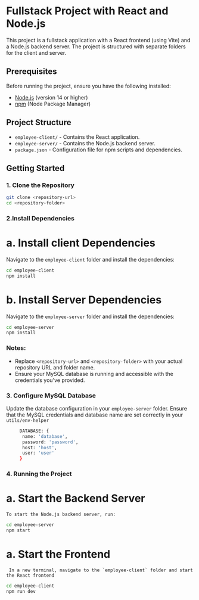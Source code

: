 # Fullstack Project with React and Node.js

This project is a fullstack application with a React frontend (using Vite) and a Node.js backend server. The project is structured with separate folders for the client and server.

## Prerequisites

Before running the project, ensure you have the following installed:

- [Node.js](https://nodejs.org/) (version 14 or higher)
- [npm](https://www.npmjs.com/) (Node Package Manager)

## Project Structure

- `employee-client/` - Contains the React application.
- `employee-server/` - Contains the Node.js backend server.
- `package.json` - Configuration file for npm scripts and dependencies.

## Getting Started

### 1. Clone the Repository

```bash
git clone <repository-url>
cd <repository-folder>
```

### 2.Install Dependencies
  # a. Install client Dependencies
  Navigate to the `employee-client` folder and install the dependencies:

  ```bash
  cd employee-client
  npm install
  ```

  # b. Install Server  Dependencies
  Navigate to the `employee-server` folder and install the dependencies:

  ```bash
  cd employee-server
  npm install
  ```


### Notes:
- Replace `<repository-url>` and `<repository-folder>` with your actual repository URL and folder name.
- Ensure your MySQL database is running and accessible with the credentials you've provided.


### 3. Configure MySQL Database

  Update the database configuration in your `employee-server` folder. 
  Ensure that the MySQL credentials and database name are set correctly in your `utils/env-helper`

  ```bash
       DATABASE: {
        name: 'database',
        password: 'password',
        host: 'host',
        user: 'user'
       }
```

### 4. Running the Project
  # a. Start the Backend Server
    To start the Node.js backend server, run:
  ```bash
  cd employee-server
  npm start
  ```

  # a. Start the Frontend
     In a new terminal, navigate to the `employee-client` folder and start the React frontend
  ```bash
  cd employee-client
  npm run dev
  ```

